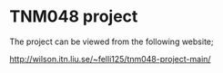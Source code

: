 # TNM048 project

The project can be viewed from the following website;

http://wilson.itn.liu.se/~felli125/tnm048-project-main/